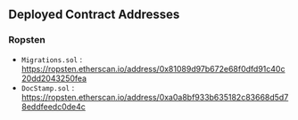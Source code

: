 
## Deployed Contract Addresses

### Ropsten
* `Migrations.sol` : https://ropsten.etherscan.io/address/0x81089d97b672e68f0dfd91c40c20dd2043250fea
* `DocStamp.sol` : https://ropsten.etherscan.io/address/0xa0a8bf933b635182c83668d5d78eddfeedc0de4c